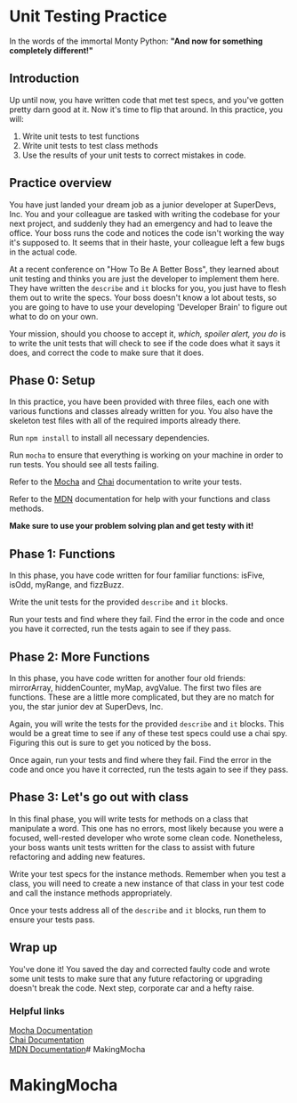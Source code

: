 # Unit Testing Practice

In the words of the immortal Monty Python:
**"And now for something completely different!"**

## Introduction

Up until now, you have written code that met test specs, and you've gotten
pretty darn good at it. Now it's time to flip that around. In this practice, you
will:
1. Write unit tests to test functions 
2. Write unit tests to test class methods
3. Use the results of your unit tests to correct mistakes in code.

## Practice overview

You have just landed your dream job as a junior developer at SuperDevs, Inc. You
and your colleague are tasked with writing the codebase for your next project,
and suddenly they had an emergency and had to leave the office. Your boss runs
the code and notices the code isn't working the way it's supposed to. It seems
that in their haste, your colleague left a few bugs in the actual code.

At a recent conference on "How To Be A Better Boss", they learned about unit
testing and thinks you are just the developer to implement them here. They have
written the `describe` and `it` blocks for you, you just have to flesh them out
to write the specs. Your boss doesn't know a lot about tests, so you are going
to have to use your developing 'Developer Brain' to figure out what to do on
your own.

Your mission, should you choose to accept it, *which, spoiler alert, you do* is
to write the unit tests that will check to see if the code does what it says it
does, and correct the code to make sure that it does.

## Phase 0: Setup

In this practice, you have been provided with three files, each one with various
functions and classes already written for you. You also have the skeleton test
files with all of the required imports already there.

Run `npm install` to install all necessary dependencies.

Run `mocha` to ensure that everything is working on your machine in order to run
tests. You should see all tests failing.

Refer to the [Mocha](https://mochajs.org/) and [Chai](https://www.chaijs.com/)
documentation to write your tests.

Refer to the [MDN](https://developer.mozilla.org/en-US/) documentation for help
with your functions and class methods.

**Make sure to use your problem solving plan and get testy with it!**

## Phase 1: Functions

In this phase, you have code written for four familiar functions: isFive,
isOdd, myRange,  and fizzBuzz.

Write the unit tests for the provided `describe` and `it` blocks. 

Run your tests and find where they fail. Find the error in the code and once you
have it corrected, run the tests again to see if they pass. 

## Phase 2: More Functions

In this phase, you have code written for another four old friends: mirrorArray,
hiddenCounter, myMap, avgValue. The first two files are functions. These are a
little more complicated, but they are no match for you, the star junior dev at
SuperDevs, Inc. 

Again, you will write the tests for the provided `describe` and `it` blocks.
This would be a great time to see if any of these test specs could use a chai
spy. Figuring this out is sure to get you noticed by the boss.

Once again, run your tests and find where they fail. Find the error in the code
and once you have it corrected, run the tests again to see if they pass.

## Phase 3: Let's go out with class

In this final phase, you will write tests for methods on a class that manipulate
a word. This one has no errors, most likely because you were a focused,
well-rested developer who wrote some clean code. Nonetheless, your boss wants
unit tests written for the class to assist with future refactoring and adding
new features. 

Write your test specs for the instance methods. Remember when you test a class,
you will need to create a new instance of that class in your test code and call
the instance methods appropriately. 

Once your tests address all of the `describe` and `it` blocks, run them to
ensure your tests pass.

## Wrap up

You've done it! You saved the day and corrected faulty code and wrote some unit
tests to make sure that any future refactoring or upgrading doesn't break the
code. Next step, corporate car and a hefty raise. 

### Helpful links

[Mocha Documentation](https://mochajs.org/)  
[Chai Documentation](https://www.chaijs.com/)  
[MDN Documentation](https://developer.mozilla.org/en-US/)# MakingMocha
# MakingMocha
